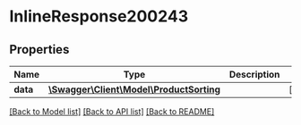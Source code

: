 # InlineResponse200243

## Properties
Name | Type | Description | Notes
------------ | ------------- | ------------- | -------------
**data** | [**\Swagger\Client\Model\ProductSorting**](ProductSorting.md) |  | [optional] 

[[Back to Model list]](../../README.md#documentation-for-models) [[Back to API list]](../../README.md#documentation-for-api-endpoints) [[Back to README]](../../README.md)

